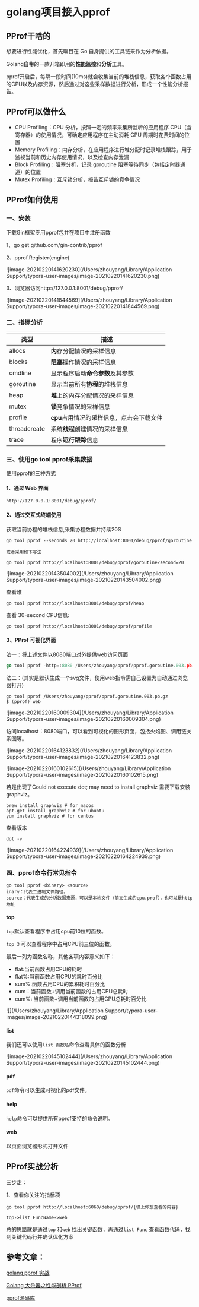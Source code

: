 # 				golang项目接入pprof

## PProf干啥的

想要进行性能优化，首先瞩目在 Go 自身提供的工具链来作为分析依据。

Golang**自带**的一款开箱即用的**性能监控**和**分析**工具。

pprof开启后，每隔一段时间(10ms)就会收集当前的堆栈信息，获取各个函数占用的CPU以及内存资源，然后通过对这些采样数据进行分析，形成一个性能分析报告。



## PProf可以做什么

- CPU Profiling：CPU 分析，按照一定的频率采集所监听的应用程序 CPU（含寄存器）的使用情况，可确定应用程序在主动消耗 CPU 周期时花费时间的位置
- Memory Profiling：内存分析，在应用程序进行堆分配时记录堆栈跟踪，用于监视当前和历史内存使用情况，以及检查内存泄漏
- Block Profiling：阻塞分析，记录 goroutine 阻塞等待同步（包括定时器通道）的位置
- Mutex Profiling：互斥锁分析，报告互斥锁的竞争情况



## PProf如何使用

### 一、安装

下载Gin框架专用pprof包并在项目中注册函数

1、go get github.com/gin-contrib/pprof

2、pprof.Register(engine)

![image-20210220141620230](/Users/zhouyang/Library/Application Support/typora-user-images/image-20210220141620230.png)

3、浏览器访问http://127.0.0.1:8001/debug/pprof/

![image-20210220141844569](/Users/zhouyang/Library/Application Support/typora-user-images/image-20210220141844569.png)

### 二、指标分析

| 类型         | 描述                                      |
| ------------ | ----------------------------------------- |
| allocs       | **内**存分配情况的采样信息                |
| blocks       | **阻塞**操作情况的采样信息                |
| cmdline      | 显示程序启动**命令参数**及其参数          |
| goroutine    | 显示当前所有**协程**的堆栈信息            |
| heap         | **堆**上的内存分配情况的采样信息          |
| mutex        | **锁**竞争情况的采样信息                  |
| profile      | **cpu**占用情况的采样信息，点击会下载文件 |
| threadcreate | 系统**线程**创建情况的采样信息            |
| trace        | 程序**运行跟踪**信息                      |

### 三、使用go tool pprof采集数据

使用pprof的三种方式

#### 1、通过 Web 界面

 `http://127.0.0.1:8001/debug/pprof/`

#### 2、**通过交互式终端使用**

获取当前协程的堆栈信息,采集协程数据并持续20S

```
go tool pprof --seconds 20 http://localhost:8001/debug/pprof/goroutine

或者采用如下写法

go tool pprof http://localhost:8001/debug/pprof/goroutine?second=20
```

![image-20210220143504002](/Users/zhouyang/Library/Application Support/typora-user-images/image-20210220143504002.png)

查看堆

```
go tool pprof http://localhost:8001/debug/pprof/heap
```

查看 30-second CPU信息:

```
go tool pprof http://localhost:8001/debug/pprof/profile
```

#### 3、PProf 可视化界面

法一：将上述文件以8080端口对外提供web访问页面

```go
go tool pprof -http=:8080 /Users/zhouyang/pprof/pprof.goroutine.003.pb.gz
```

法二：(其实是默认生成一个svg文件，使用web指令需自己设置为自动通过浏览器打开)

```
go tool pprof /Users/zhouyang/pprof/pprof.goroutine.003.pb.gz
$ (pprof) web
```

![image-20210220160009304](/Users/zhouyang/Library/Application Support/typora-user-images/image-20210220160009304.png)

访问localhost：8080端口，可以看到可视化的图形页面，包括火焰图、调用链关系图等。

![image-20210220164123832](/Users/zhouyang/Library/Application Support/typora-user-images/image-20210220164123832.png)

![image-20210220160102615](/Users/zhouyang/Library/Application Support/typora-user-images/image-20210220160102615.png)







若是出现了Could not execute dot; may need to install graphviz 需要下载安装graphviz。

```
brew install graphviz # for macos
apt-get install graphviz # for ubuntu
yum install graphviz # for centos
```

查看版本

```
dot -v
```

![image-20210220164224939](/Users/zhouyang/Library/Application Support/typora-user-images/image-20210220164224939.png)

###  四、pprof命令行常见指令

```
go tool pprof <binary> <source>
inary：代表二进制文件路径。
source：代表生成的分析数据来源，可以是本地文件（前文生成的cpu.prof），也可以是http地址
```

#### top

`top`默认查看程序中占用cpu前10位的函数。

`top 3` 可以查看程序中占用CPU前三位的函数。

最后一列为函数名称，其他各项内容意义如下：

- flat:当前函数占用CPU的耗时
- flat%:当前函数占用CPU的耗时百分比
- sum%:函数占用CPU的累积耗时百分比
- cum：当前函数+调用当前函数的占用CPU总耗时
- cum%: 当前函数+调用当前函数的占用CPU总耗时百分比

![](/Users/zhouyang/Library/Application Support/typora-user-images/image-20210220144318099.png)

#### list

我们还可以使用`list 函数名`命令查看具体的函数分析

![image-20210220145102444](/Users/zhouyang/Library/Application Support/typora-user-images/image-20210220145102444.png)

#### pdf

`pdf`命令可以生成可视化的pdf文件。

#### help

`help`命令可以提供所有pprof支持的命令说明。

#### web

以页面浏览器形式打开文件



## PProf实战分析

三步走：

1、查看你关注的指标项

```
go tool pprof http://localhost:6060/debug/pprof/{填上你想查看的内容}
```



```
top->list FuncName->web
```

总的思路就是通过`top` 和`web` 找出关键函数，再通过`list Func` 查看函数代码，找到关键代码行并确认优化方案



## 参考文章：

[golang pprof 实战](https://blog.wolfogre.com/posts/go-ppof-practice/#%E4%BD%BF%E7%94%A8-pprof)

[Golang 大杀器之性能剖析 PProf](https://www.jianshu.com/p/4e4ff6be6af9)

[pprof源码库](https://github.com/gin-contrib/pprof)

